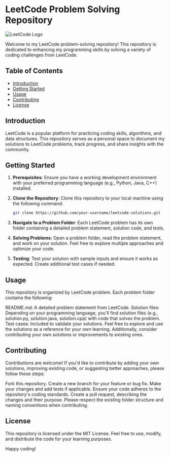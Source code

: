 # LeetCode Problem Solving Repository

![LeetCode Logo](https://leetcode.com/static/images/LeetCode_logo.png)

Welcome to my LeetCode problem-solving repository! This repository is dedicated to enhancing my programming skills by solving a variety of coding challenges from LeetCode.

## Table of Contents

- [Introduction](#introduction)
- [Getting Started](#getting-started)
- [Usage](#usage)
- [Contributing](#contributing)
- [License](#license)

## Introduction

LeetCode is a popular platform for practicing coding skills, algorithms, and data structures. This repository serves as a personal space to document my solutions to LeetCode problems, track progress, and share insights with the community.

## Getting Started

1. **Prerequisites**: Ensure you have a working development environment with your preferred programming language (e.g., Python, Java, C++) installed.

2. **Clone the Repository**: Clone this repository to your local machine using the following command:
   
   ```bash
   git clone https://github.com/your-username/leetcode-solutions.git

3. **Navigate to a Problem Folder**: Each LeetCode problem has its own folder containing a detailed problem statement, solution code, and tests.

4. **Solving Problems**: Open a problem folder, read the problem statement, and work on your solution. Feel free to explore multiple approaches and optimize your code.

5. **Testing**: Test your solution with sample inputs and ensure it works as expected. Create additional test cases if needed.

## Usage
This repository is organized by LeetCode problem. Each problem folder contains the following:

README.md: A detailed problem statement from LeetCode.
Solution files: Depending on your programming language, you'll find solution files (e.g., solution.py, solution.java, solution.cpp) with code that solves the problem.
Test cases: Included to validate your solutions.
Feel free to explore and use the solutions as a reference for your own learning. Additionally, consider contributing your own solutions or improvements to existing ones.

## Contributing
Contributions are welcome! If you'd like to contribute by adding your own solutions, improving existing code, or suggesting better approaches, please follow these steps:

Fork this repository.
Create a new branch for your feature or bug fix.
Make your changes and add tests if applicable.
Ensure your code adheres to the repository's coding standards.
Create a pull request, describing the changes and their purpose.
Please respect the existing folder structure and naming conventions when contributing.

## License
This repository is licensed under the MIT License. Feel free to use, modify, and distribute the code for your learning purposes.

Happy coding!
